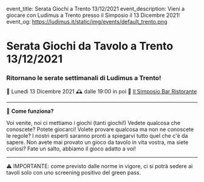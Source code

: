 event_title: Serata Giochi a Trento 13/12/2021
event_description: Vieni a giocare con Ludimus a Trento presso il Simposio il 13 Dicembre 2021!
event_og: https://ludimus.it/static/img/events/default_trento.png

# Serata Giochi da Tavolo a Trento 13/12/2021

### Ritornano le serate settimanali di Ludimus a Trento!

📅 Lunedì 13 Dicembre 2021
🕰 dalle 19:00 in poi
📍 [Il Simposio Bar Ristorante](https://g.page/ilsimposiotrento?share)

---

🎲 **Come funziona?**

Voi venite, noi ci mettiamo i giochi (tanti giochi!)
Vedete qualcosa che conoscete? Potete giocarci!
Volete provare qualcosa ma non ne conoscete le regole? I nostri esperti saranno pronti a spiegarvi tutto quel che c'è da sapere.
Non avete mai provato un gioco da tavolo in vita vostra, ma siete curiosi? Fate un salto, abbiamo il gioco adatto a voi!

---
⚠️ IMPORTANTE: come previsto dalle norme in vigore, ci si potrà sedere ai tavoli solo con uno screening positivo del green pass.
